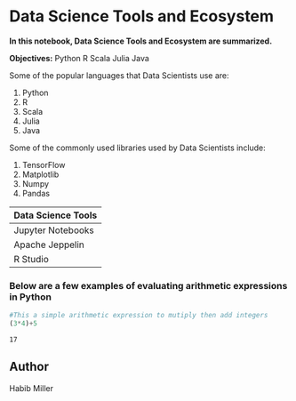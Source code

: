 # Data Science Tools and Ecosystem

**In this notebook, Data Science Tools and Ecosystem are summarized.**

**Objectives:**
Python
R
Scala
Julia
Java

Some of the popular languages that Data Scientists use are:
    
1. Python
2. R
3. Scala
4. Julia
5. Java

Some of the commonly used libraries used by Data Scientists include:
    
1. TensorFlow
2. Matplotlib
3. Numpy
4. Pandas

|Data Science Tools|
|------------------|
|Jupyter Notebooks |
|Apache Jeppelin   |
|R Studio          |

### Below are a few examples of evaluating arithmetic expressions in Python


```python
#This a simple arithmetic expression to mutiply then add integers
(3*4)+5

```




    17



## Author

Habib Miller


```python

```
